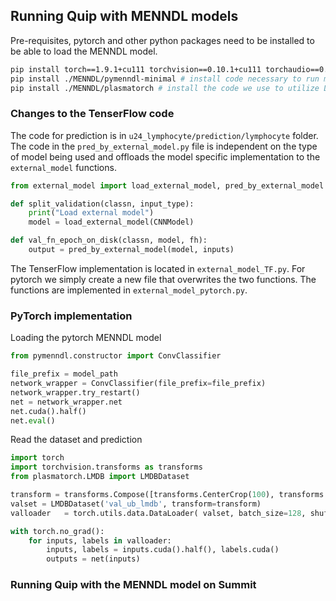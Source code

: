 ## Running Quip with MENNDL models

Pre-requisites, pytorch and other python packages need to be installed to be able to load the MENNDL model.

```bash
pip install torch==1.9.1+cu111 torchvision==0.10.1+cu111 torchaudio==0.9.1 -f https://download.pytorch.org/whl/torch_stable.html
pip install ./MENNDL/pymenndl-minimal # install code necessary to run menndl created networks
pip install ./MENNDL/plasmatorch # install the code we use to utilize LMDB. NOTE TO ANA: we were storing the data in LMDB, not using JPEG files.
```

### Changes to the TenserFlow code

The code for prediction is in `u24_lymphocyte/prediction/lymphocyte` folder. 
The code in the `pred_by_external_model.py` file is independent on the type of model being used and offloads the model specific implementation to the `external_model` functions.

```python
from external_model import load_external_model, pred_by_external_model

def split_validation(classn, input_type):
    print("Load external model")
    model = load_external_model(CNNModel)

def val_fn_epoch_on_disk(classn, model, fh):
    output = pred_by_external_model(model, inputs)
```

The TenserFlow implementation is located in `external_model_TF.py`. For pytorch we simply create a new file that overwrites the two functions. The functions are implemented in `external_model_pytorch.py`.

### PyTorch implementation


Loading the pytorch MENNDL model

```python
from pymenndl.constructor import ConvClassifier

file_prefix = model_path
network_wrapper = ConvClassifier(file_prefix=file_prefix)
network_wrapper.try_restart()
net = network_wrapper.net
net.cuda().half()
net.eval()
```

Read the dataset and prediction

```python
import torch
import torchvision.transforms as transforms
from plasmatorch.LMDB import LMDBDataset

transform = transforms.Compose([transforms.CenterCrop(100), transforms.ToTensor()])
valset = LMDBDataset('val_ub_lmdb', transform=transform)
valloader   = torch.utils.data.DataLoader( valset, batch_size=128, shuffle=False, num_workers=16 )

with torch.no_grad():
    for inputs, labels in valloader:
        inputs, labels = inputs.cuda().half(), labels.cuda()
        outputs = net(inputs)
```

### Running Quip with the MENNDL model on Summit

